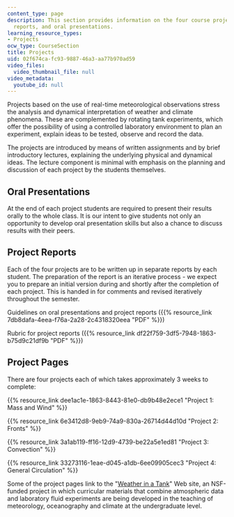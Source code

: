 ```yaml
---
content_type: page
description: This section provides information on the four course projects, project
  reports, and oral presentations.
learning_resource_types:
- Projects
ocw_type: CourseSection
title: Projects
uid: 02f674ca-fc93-9887-46a3-aa77b970ad59
video_files:
  video_thumbnail_file: null
video_metadata:
  youtube_id: null
---
```


Projects based on the use of real-time meteorological observations stress the analysis and dynamical interpretation of weather and climate phenomena. These are complemented by rotating tank experiments, which offer the possibility of using a controlled laboratory environment to plan an experiment, explain ideas to be tested, observe and record the data.

The projects are introduced by means of written assignments and by brief introductory lectures, explaining the underlying physical and dynamical ideas. The lecture component is minimal with emphasis on the planning and discussion of each project by the students themselves.

Oral Presentations
------------------

At the end of each project students are required to present their results orally to the whole class. It is our intent to give students not only an opportunity to develop oral presentation skills but also a chance to discuss results with their peers.

Project Reports
---------------

Each of the four projects are to be written up in separate reports by each student. The preparation of the report is an iterative process - we expect you to prepare an initial version during and shortly after the completion of each project. This is handed in for comments and revised iteratively throughout the semester.

Guidelines on oral presentations and project reports ({{% resource_link 7db8dafa-4eea-f76a-2a28-2c4318320eea "PDF" %}})

Rubric for project reports ({{% resource_link df22f759-3df5-7948-1863-b75d9c21df9b "PDF" %}})

Project Pages
-------------

There are four projects each of which takes approximately 3 weeks to complete:

{{% resource_link dee1ac1e-1863-8443-81e0-db9b48e2ece1 "Project 1: Mass and Wind" %}}

{{% resource_link 6e3412d8-9eb9-74a9-830a-26714d44d10d "Project 2: Fronts" %}}

{{% resource_link 3a1ab119-ff16-12d9-4739-be22a5e1ed81 "Project 3: Convection" %}}

{{% resource_link 33273116-1eae-d045-a1db-6ee09905cec3 "Project 4: General Circulation" %}}

Some of the project pages link to the "[Weather in a Tank](http://weathertank.mit.edu/)" Web site, an NSF-funded project in which curricular materials that combine atmospheric data and laboratory fluid experiments are being developed in the teaching of meteorology, oceanography and climate at the undergraduate level.